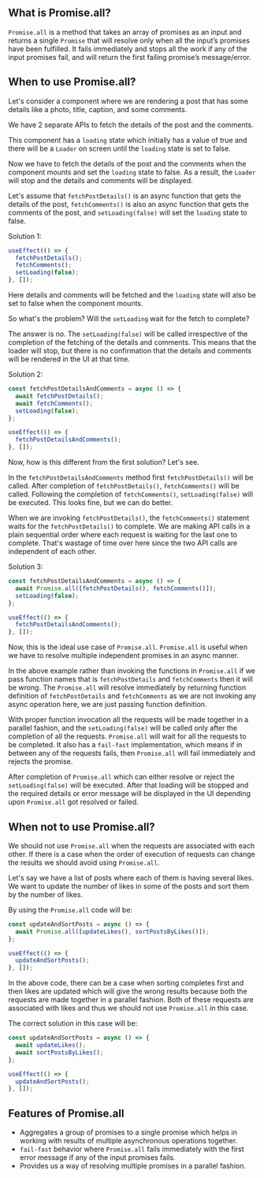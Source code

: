## What is Promise.all?

`Promise.all` is a method that takes an array of promises as an input and returns a single `Promise` that will resolve only when all the input’s promises have been fulfilled. It fails immediately and stops all the work if any of the input promises fail, and will return the first failing promise’s message/error.

## When to use Promise.all?

Let's consider a component where we are rendering a post that has some details like a photo, title, caption, and some comments.

We have 2 separate APIs to fetch the details of the post and the comments.

This component has a `loading` state which initially has a value of true and there will be a `Loader` on screen until the `loading` state is set to false.

Now we have to fetch the details of the post and the comments when the component mounts and set the `loading` state to false. As a result, the `Loader` will stop and the details and comments will be displayed.

Let's assume that `fetchPostDetails()` is an async function that gets the details of the post, `fetchComments()` is also an async function that gets the comments of the post, and `setLoading(false)` will set the `loading` state to false.

Solution 1:

```javascript
useEffect(() => {
  fetchPostDetails();
  fetchComments();
  setLoading(false);
}, []);
```

Here details and comments will be fetched and the `loading` state will also be set to false when the component mounts.

So what's the problem? Will the `setLoading` wait for the fetch to complete?

The answer is no. The `setLoading(false)` will be called irrespective of the completion of the fetching of the details and comments. This means that the loader will stop, but there is no confirmation that the details and comments will be rendered in the UI at that time.

Solution 2:

```javascript
const fetchPostDetailsAndComments = async () => {
  await fetchPostDetails();
  await fetchComments();
  setLoading(false);
};

useEffect(() => {
  fetchPostDetailsAndComments();
}, []);
```

Now, how is this different from the first solution? Let's see.

In the `fetchPostDetailsAndComments` method first `fetchPostDetails()` will be called. After completion of `fetchPostDetails()`, `fetchComments()` will be called. Following the completion of `fetchComments()`, `setLoading(false)` will be executed. This looks fine, but we can do better.

When we are invoking `fetchPostDetails()`, the `fetchComments()` statement waits for the `fetchPostDetails()` to complete. We are making API calls in a plain sequential order where each request is waiting for the last one to complete. That's wastage of time over here since the two API calls are independent of each other.

Solution 3:

```javascript
const fetchPostDetailsAndComments = async () => {
  await Promise.all([fetchPostDetails(), fetchComments()]);
  setLoading(false);
};

useEffect(() => {
  fetchPostDetailsAndComments();
}, []);
```

Now, this is the ideal use case of `Promise.all`. `Promise.all` is useful when we have to resolve multiple independent promises in an async manner.

In the above example rather than invoking the functions in `Promise.all` if we pass function names that is `fetchPostDetails` and `fetchComments` then it will be wrong. The `Promise.all` will resolve immediately by returning function definition of `fetchPostDetails` and `fetchComments` as we are not invoking any async operation here, we are just passing function definition.

With proper function invocation all the requests will be made together in a parallel fashion, and the `setLoading(false)` will be called only after the completion of all the requests. `Promise.all` will wait for all the requests to be completed. It also has a `fail-fast` implementation, which means if in between any of the requests fails, then `Promise.all` will fail immediately and rejects the promise.

After completion of `Promise.all` which can either resolve or reject the `setLoading(false)` will be executed. After that loading will be stopped and the required details or error message will be displayed in the UI depending upon `Promise.all` got resolved or failed.

## When not to use Promise.all?

We should not use `Promise.all` when the requests are associated with each other. If there is a case when the order of execution of requests can change the results we should avoid using `Promise.all`.

Let's say we have a list of posts where each of them is having several likes. We want to update the number of likes in some of the posts and sort them by the number of likes.

By using the `Promise.all` code will be:

```javascript
const updateAndSortPosts = async () => {
  await Promise.all([updateLikes(), sortPostsByLikes()]);
};

useEffect(() => {
  updateAndSortPosts();
}, []);
```

In the above code, there can be a case when sorting completes first and then likes are updated which will give the wrong results because both the requests are made together in a parallel fashion. Both of these requests are associated with likes and thus we should not use `Promise.all` in this case.

The correct solution in this case will be:

```javascript
const updateAndSortPosts = async () => {
  await updateLikes();
  await sortPostsByLikes();
};

useEffect(() => {
  updateAndSortPosts();
}, []);
```

## Features of Promise.all

- Aggregates a group of promises to a single promise which helps in working with results of multiple asynchronous operations together.
- `fail-fast` behavior where `Promise.all` fails immediately with the first error message if any of the input promises fails.
- Provides us a way of resolving multiple promises in a parallel fashion.
